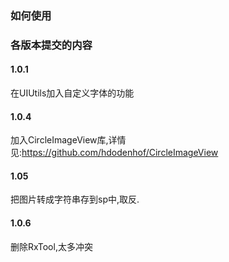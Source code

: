 ### 如何使用

### 各版本提交的内容
#### 1.0.1
在UIUtils加入自定义字体的功能
#### 1.0.4
加入CircleImageView库,详情见:https://github.com/hdodenhof/CircleImageView
#### 1.05
把图片转成字符串存到sp中,取反.
#### 1.0.6
删除RxTool,太多冲突

